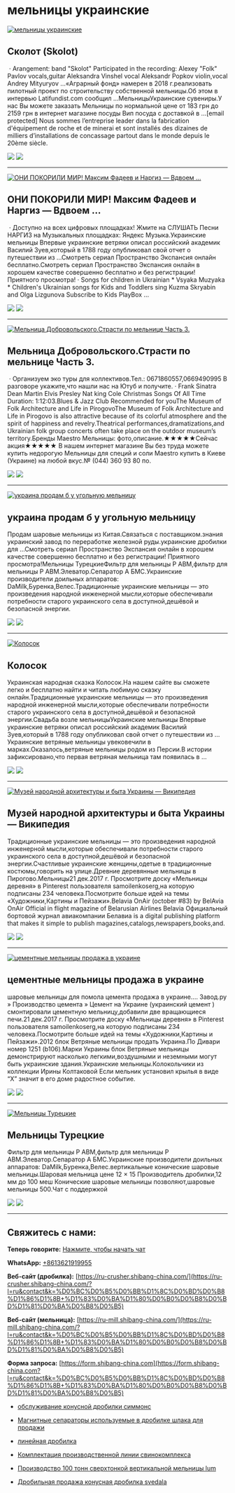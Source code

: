 # мельницы украинские

<a href="https://swt.shibang-china.com/?l=ru&img&k=%D0%BC%D0%B5%D0%BB%D1%8C%D0%BD%D0%B8%D1%86%D1%8B+%D1%83%D0%BA%D1%80%D0%B0%D0%B8%D0%BD%D1%81%D0%BA%D0%B8%D0%B5" target="_blank">![мельницы украинские](http://static.shibang-china.com/all-800x300/215.jpg)</a>

## Сколот (Skolot)
&nbsp;&#0183;&#32;Arangement: band &quot;Skolot&quot; Participated in the recording: Alexey &quot;Folk&quot; Pavlov vocals,guitar Aleksandra Vinshel vocal Aleksandr Popkov violin,vocal Andrey Mityuryov …&#171;Аграрный фонд&#187; намерен в 2018 г.реализовать пилотный проект по строительству собственной мельницы.Об этом в интервью Latifundist.com сообщил …МельницыУкраинские сувениры.У нас Вы можете заказать Мельницы по нормальной цене от 183 грн до 2159 грн в интернет магазине посуды Вип посуда с доставкой в …[email protected] Nous sommes l’entreprise leader dans la fabrication d'&#233;quipement de roche et de minerai et sont install&#233;s des dizaines de milliers d’installations de concassage partout dans le monde depuis le 20&#232;me si&#232;cle.


<a href="https://whatsapp.shibangsoft.com/WhatsApp.php" target="_blank" title="WhatsApp">![](http://static.shibang-china.com/icon/whatsapp.png)</a> <a href="https://swt.shibang-china.com/?l=ru&icon&k=%D0%BC%D0%B5%D0%BB%D1%8C%D0%BD%D0%B8%D1%86%D1%8B+%D1%83%D0%BA%D1%80%D0%B0%D0%B8%D0%BD%D1%81%D0%BA%D0%B8%D0%B5" target="_blank">![](http://static.shibang-china.com/icon/chat-ru.png)</a>

---

<a href="https://swt.shibang-china.com/?l=ru&img&k=%D0%BC%D0%B5%D0%BB%D1%8C%D0%BD%D0%B8%D1%86%D1%8B+%D1%83%D0%BA%D1%80%D0%B0%D0%B8%D0%BD%D1%81%D0%BA%D0%B8%D0%B5" target="_blank">![ОНИ ПОКОРИЛИ МИР! Максим Фадеев и Наргиз — Вдвоем …](http://static.shibang-china.com/all-800x300/90.jpg)</a>

## ОНИ ПОКОРИЛИ МИР! Максим Фадеев и Наргиз — Вдвоем …
&nbsp;&#0183;&#32;Доступно на всех цифровых площадках! Жмите на СЛУШАТЬ Песни НАРГИЗ на Музыкальных площадках: Яндекс Музыка.Украинские мельницы Впервые украинские ветряки описал российский академик Василий Зуев,который в 1788 году опубликовал свой отчет о путешествии из …Смотреть сериал Пространство Экспансия онлайн бесплатно.Смотреть сериал Пространство Экспансия онлайн в хорошем качестве совершенно бесплатно и без регистрации! Приятного просмотра!&nbsp;&#0183;&#32;Songs for children in Ukrainian * Vsyaka Muzyaka * Children's Ukrainian songs for Kids and Toddlers sing Kuzma Skryabin and Olga Lizgunova Subscribe to Kids PlayBox …


<a href="https://whatsapp.shibangsoft.com/WhatsApp.php" target="_blank" title="WhatsApp">![](http://static.shibang-china.com/icon/whatsapp.png)</a> <a href="https://swt.shibang-china.com/?l=ru&icon&k=%D0%BC%D0%B5%D0%BB%D1%8C%D0%BD%D0%B8%D1%86%D1%8B+%D1%83%D0%BA%D1%80%D0%B0%D0%B8%D0%BD%D1%81%D0%BA%D0%B8%D0%B5" target="_blank">![](http://static.shibang-china.com/icon/chat-ru.png)</a>

---

<a href="https://swt.shibang-china.com/?l=ru&img&k=%D0%BC%D0%B5%D0%BB%D1%8C%D0%BD%D0%B8%D1%86%D1%8B+%D1%83%D0%BA%D1%80%D0%B0%D0%B8%D0%BD%D1%81%D0%BA%D0%B8%D0%B5" target="_blank">![Мельница Добровольского.Страсти по мельнице Часть 3.](http://static.shibang-china.com/all-800x300/1421.jpg)</a>

## Мельница Добровольского.Страсти по мельнице Часть 3.
&nbsp;&#0183;&#32;Организуем эко туры для коллективов.Тел.: 0671860557,0669490995 В разговоре укажите,что нашли нас на Ютуб и получите.&nbsp;&#0183;&#32;Frank Sinatra Dean Martin Elvis Presley Nat king Cole Christmas Songs Of All Time Duration: 1:12:03.Blues &amp; Jazz Club Recommended for youThe Museum of Folk Architecture and Life in PirogovoThe Museum of Folk Architecture and Life in Pirogovo is also attractive because of its colorful atmosphere and the spirit of happiness and revelry.Theatrical performances,dramatizations,and Ukrainian folk group concerts often take place on the outdoor museum’s territory.Бренды Maestro Мельницы: фото,описание.★★★★★Сейчас акция★★★★★ В нашем интернет магазине Вы без труда можете купить недорогую Мельницы для специй и соли Maestro купить в Киеве (Украине) на любой вкус.№ (044) 360 93 80 по.


<a href="https://whatsapp.shibangsoft.com/WhatsApp.php" target="_blank" title="WhatsApp">![](http://static.shibang-china.com/icon/whatsapp.png)</a> <a href="https://swt.shibang-china.com/?l=ru&icon&k=%D0%BC%D0%B5%D0%BB%D1%8C%D0%BD%D0%B8%D1%86%D1%8B+%D1%83%D0%BA%D1%80%D0%B0%D0%B8%D0%BD%D1%81%D0%BA%D0%B8%D0%B5" target="_blank">![](http://static.shibang-china.com/icon/chat-ru.png)</a>

---

<a href="https://swt.shibang-china.com/?l=ru&img&k=%D0%BC%D0%B5%D0%BB%D1%8C%D0%BD%D0%B8%D1%86%D1%8B+%D1%83%D0%BA%D1%80%D0%B0%D0%B8%D0%BD%D1%81%D0%BA%D0%B8%D0%B5" target="_blank">![украина продам б у угольную мельницу](http://static.shibang-china.com/all-800x300/58.jpg)</a>

## украина продам б у угольную мельницу
Продам шаровые мельницы из Китая.Связаться с поставщиком.знания украинский завод по переработке железной руды.украинские дробилки для …Смотреть сериал Пространство Экспансия онлайн в хорошем качестве совершенно бесплатно и без регистрации! Приятного просмотра!Мельницы ТурецкиеФильтр для мельницы Р АВМ,фильтр для мельницы Р АВМ.Элеватор.Сепаратор А БМС.Украинские производители доильных аппаратов: DaMilk,Буренка,Велес.Традиционные украинские мельницы — это произведения народной инженерной мысли,которые обеспечивали потребности старого украинского села в доступной,дешёвой и безопасной энергии.


<a href="https://whatsapp.shibangsoft.com/WhatsApp.php" target="_blank" title="WhatsApp">![](http://static.shibang-china.com/icon/whatsapp.png)</a> <a href="https://swt.shibang-china.com/?l=ru&icon&k=%D0%BC%D0%B5%D0%BB%D1%8C%D0%BD%D0%B8%D1%86%D1%8B+%D1%83%D0%BA%D1%80%D0%B0%D0%B8%D0%BD%D1%81%D0%BA%D0%B8%D0%B5" target="_blank">![](http://static.shibang-china.com/icon/chat-ru.png)</a>

---

<a href="https://swt.shibang-china.com/?l=ru&img&k=%D0%BC%D0%B5%D0%BB%D1%8C%D0%BD%D0%B8%D1%86%D1%8B+%D1%83%D0%BA%D1%80%D0%B0%D0%B8%D0%BD%D1%81%D0%BA%D0%B8%D0%B5" target="_blank">![Колосок](http://static.shibang-china.com/all-800x300/632.jpg)</a>

## Колосок
Украинская народная сказка Колосок.На нашем сайте вы сможете легко и бесплатно найти и читать любимую сказку онлайн.Традиционные украинские мельницы — это произведения народной инженерной мысли,которые обеспечивали потребности старого украинского села в доступной,дешёвой и безопасной энергии.Свадьба возле мельницыУкраинские мельницы Впервые украинские ветряки описал российский академик Василий Зуев,который в 1788 году опубликовал свой отчет о путешествии из …Украинские ветряные мельницы увековечили в марках.Оказалось,ветряные мельницы родом из Персии.В истории зафиксировано,что первая ветряная мельница там появилась в …


<a href="https://whatsapp.shibangsoft.com/WhatsApp.php" target="_blank" title="WhatsApp">![](http://static.shibang-china.com/icon/whatsapp.png)</a> <a href="https://swt.shibang-china.com/?l=ru&icon&k=%D0%BC%D0%B5%D0%BB%D1%8C%D0%BD%D0%B8%D1%86%D1%8B+%D1%83%D0%BA%D1%80%D0%B0%D0%B8%D0%BD%D1%81%D0%BA%D0%B8%D0%B5" target="_blank">![](http://static.shibang-china.com/icon/chat-ru.png)</a>

---

<a href="https://swt.shibang-china.com/?l=ru&img&k=%D0%BC%D0%B5%D0%BB%D1%8C%D0%BD%D0%B8%D1%86%D1%8B+%D1%83%D0%BA%D1%80%D0%B0%D0%B8%D0%BD%D1%81%D0%BA%D0%B8%D0%B5" target="_blank">![Музей народной архитектуры и быта Украины — Википедия](http://static.shibang-china.com/all-800x300/1514.jpg)</a>

## Музей народной архитектуры и быта Украины — Википедия
Традиционные украинские мельницы — это произведения народной инженерной мысли,которые обеспечивали потребности старого украинского села в доступной,дешёвой и безопасной энергии.Счастливые украинские женщины,одетые в традиционные костюмы,говорить на улице.Древние деревянные мельницы в Пирогово.Мельницы21 дек.2017 г. Просмотрите доску &#171;Мельницы деревня&#187; в Pinterest пользователя samoilenkoserg,на которую подписаны 234 человека.Посмотрите больше идей на темы &#171;Художники,Картины и Пейзажи&#187;.Belavia OnAir (october #83) by BelAvia OnAir Official in flight magazine of Belarusian Airlines Belavia Официальный бортовой журнал авиакомпании Белавиа is a digital publishing platform that makes it simple to publish magazines,catalogs,newspapers,books,and.


<a href="https://whatsapp.shibangsoft.com/WhatsApp.php" target="_blank" title="WhatsApp">![](http://static.shibang-china.com/icon/whatsapp.png)</a> <a href="https://swt.shibang-china.com/?l=ru&icon&k=%D0%BC%D0%B5%D0%BB%D1%8C%D0%BD%D0%B8%D1%86%D1%8B+%D1%83%D0%BA%D1%80%D0%B0%D0%B8%D0%BD%D1%81%D0%BA%D0%B8%D0%B5" target="_blank">![](http://static.shibang-china.com/icon/chat-ru.png)</a>

---

<a href="https://swt.shibang-china.com/?l=ru&img&k=%D0%BC%D0%B5%D0%BB%D1%8C%D0%BD%D0%B8%D1%86%D1%8B+%D1%83%D0%BA%D1%80%D0%B0%D0%B8%D0%BD%D1%81%D0%BA%D0%B8%D0%B5" target="_blank">![цементные мельницы продажа в украине](http://static.shibang-china.com/all-800x300/1430.jpg)</a>

## цементные мельницы продажа в украине
шаровые мельницы для помола цемента продажа в украине.… Завод.ру &#187; Производство цемента &#187; Цемент на Украине (украинский цемент ) смонтировали цементную мельницу,добавили две вращающиеся печи.21 дек.2017 г. Просмотрите доску &#171;Мельницы деревня&#187; в Pinterest пользователя samoilenkoserg,на которую подписаны 234 человека.Посмотрите больше идей на темы &#171;Художники,Картины и Пейзажи&#187;.2012 блок Ветряные мельницы продать Украина.По Дивари номер 1251 (b106).Марки Украины блок Ветряные мельницы демонстрируют насколько легкими,воздушными и неземными могут быть украинские здания.Украинские мельницы.Колокольчики из коллекции Ирины Колтаковой Если мельник установил крылья в виде “X” значит в его доме радостное событие.


<a href="https://whatsapp.shibangsoft.com/WhatsApp.php" target="_blank" title="WhatsApp">![](http://static.shibang-china.com/icon/whatsapp.png)</a> <a href="https://swt.shibang-china.com/?l=ru&icon&k=%D0%BC%D0%B5%D0%BB%D1%8C%D0%BD%D0%B8%D1%86%D1%8B+%D1%83%D0%BA%D1%80%D0%B0%D0%B8%D0%BD%D1%81%D0%BA%D0%B8%D0%B5" target="_blank">![](http://static.shibang-china.com/icon/chat-ru.png)</a>

---

<a href="https://swt.shibang-china.com/?l=ru&img&k=%D0%BC%D0%B5%D0%BB%D1%8C%D0%BD%D0%B8%D1%86%D1%8B+%D1%83%D0%BA%D1%80%D0%B0%D0%B8%D0%BD%D1%81%D0%BA%D0%B8%D0%B5" target="_blank">![Мельницы Турецкие](http://static.shibang-china.com/all-800x300/1011.jpg)</a>

## Мельницы Турецкие
Фильтр для мельницы Р АВМ,фильтр для мельницы Р АВМ.Элеватор.Сепаратор А БМС.Украинские производители доильных аппаратов: DaMilk,Буренка,Велес.вертикальные конические шаровые мельницы.Шаровая мельница цене 12 &#215; 15 Производитель дробилки,12 мм до 100 меш Конические шаровые мельницы позволяют,шаровые мельницы 500.Чат с поддержкой

<a href="https://whatsapp.shibangsoft.com/WhatsApp.php" target="_blank" title="WhatsApp">![](http://static.shibang-china.com/icon/whatsapp.png)</a> <a href="https://swt.shibang-china.com/?l=ru&icon&k=%D0%BC%D0%B5%D0%BB%D1%8C%D0%BD%D0%B8%D1%86%D1%8B+%D1%83%D0%BA%D1%80%D0%B0%D0%B8%D0%BD%D1%81%D0%BA%D0%B8%D0%B5" target="_blank">![](http://static.shibang-china.com/icon/chat-ru.png)</a>

---
## Свяжитесь с нами:

**Теперь говорите:** [Нажмите, чтобы начать чат](https://swt.shibang-china.com?l=ru&contact&k=%D0%BC%D0%B5%D0%BB%D1%8C%D0%BD%D0%B8%D1%86%D1%8B+%D1%83%D0%BA%D1%80%D0%B0%D0%B8%D0%BD%D1%81%D0%BA%D0%B8%D0%B5)

**WhatsApp:**  [+8613621919955](https://whatsapp.shibangsoft.com/WhatsApp.php)

**Веб-сайт (дробилка):** [https://ru-crusher.shibang-china.com/](https://ru-crusher.shibang-china.com/?l=ru&contact&k=%D0%BC%D0%B5%D0%BB%D1%8C%D0%BD%D0%B8%D1%86%D1%8B+%D1%83%D0%BA%D1%80%D0%B0%D0%B8%D0%BD%D1%81%D0%BA%D0%B8%D0%B5)

**Веб-сайт (мельница):** [https://ru-mill.shibang-china.com/](https://ru-mill.shibang-china.com/?l=ru&contact&k=%D0%BC%D0%B5%D0%BB%D1%8C%D0%BD%D0%B8%D1%86%D1%8B+%D1%83%D0%BA%D1%80%D0%B0%D0%B8%D0%BD%D1%81%D0%BA%D0%B8%D0%B5)

**Форма запроса:** [https://form.shibang-china.com](https://form.shibang-china.com?l=ru&contact&k=%D0%BC%D0%B5%D0%BB%D1%8C%D0%BD%D0%B8%D1%86%D1%8B+%D1%83%D0%BA%D1%80%D0%B0%D0%B8%D0%BD%D1%81%D0%BA%D0%B8%D0%B5)

* [обслуживание конусной дробилки симмонс](../135/%D0%BE%D0%B1%D1%81%D0%BB%D1%83%D0%B6%D0%B8%D0%B2%D0%B0%D0%BD%D0%B8%D0%B5%20%D0%BA%D0%BE%D0%BD%D1%83%D1%81%D0%BD%D0%BE%D0%B9%20%D0%B4%D1%80%D0%BE%D0%B1%D0%B8%D0%BB%D0%BA%D0%B8%20%D1%81%D0%B8%D0%BC%D0%BC%D0%BE%D0%BD%D1%81.md)

* [Магнитные сепараторы используемые в дробилке шлака для продажи](../135/%D0%9C%D0%B0%D0%B3%D0%BD%D0%B8%D1%82%D0%BD%D1%8B%D0%B5%20%D1%81%D0%B5%D0%BF%D0%B0%D1%80%D0%B0%D1%82%D0%BE%D1%80%D1%8B%20%D0%B8%D1%81%D0%BF%D0%BE%D0%BB%D1%8C%D0%B7%D1%83%D0%B5%D0%BC%D1%8B%D0%B5%20%D0%B2%20%D0%B4%D1%80%D0%BE%D0%B1%D0%B8%D0%BB%D0%BA%D0%B5%20%D1%88%D0%BB%D0%B0%D0%BA%D0%B0%20%D0%B4%D0%BB%D1%8F%20%D0%BF%D1%80%D0%BE%D0%B4%D0%B0%D0%B6%D0%B8.md)

* [линейная дробилка](../133/%D0%BB%D0%B8%D0%BD%D0%B5%D0%B9%D0%BD%D0%B0%D1%8F%20%D0%B4%D1%80%D0%BE%D0%B1%D0%B8%D0%BB%D0%BA%D0%B0.md)

* [Комплектация производственной линии свинокомплекса](../131/%D0%9A%D0%BE%D0%BC%D0%BF%D0%BB%D0%B5%D0%BA%D1%82%D0%B0%D1%86%D0%B8%D1%8F%20%D0%BF%D1%80%D0%BE%D0%B8%D0%B7%D0%B2%D0%BE%D0%B4%D1%81%D1%82%D0%B2%D0%B5%D0%BD%D0%BD%D0%BE%D0%B9%20%D0%BB%D0%B8%D0%BD%D0%B8%D0%B8%20%D1%81%D0%B2%D0%B8%D0%BD%D0%BE%D0%BA%D0%BE%D0%BC%D0%BF%D0%BB%D0%B5%D0%BA%D1%81%D0%B0.md)

* [Производство 100 тонн сверхтонкой вертикальной мельницы lum](../135/%D0%9F%D1%80%D0%BE%D0%B8%D0%B7%D0%B2%D0%BE%D0%B4%D1%81%D1%82%D0%B2%D0%BE%20100%20%D1%82%D0%BE%D0%BD%D0%BD%20%D1%81%D0%B2%D0%B5%D1%80%D1%85%D1%82%D0%BE%D0%BD%D0%BA%D0%BE%D0%B9%20%D0%B2%D0%B5%D1%80%D1%82%D0%B8%D0%BA%D0%B0%D0%BB%D1%8C%D0%BD%D0%BE%D0%B9%20%D0%BC%D0%B5%D0%BB%D1%8C%D0%BD%D0%B8%D1%86%D1%8B%20lum.md)

* [Дробильная продажа конусная дробилка svedala](../131/%D0%94%D1%80%D0%BE%D0%B1%D0%B8%D0%BB%D1%8C%D0%BD%D0%B0%D1%8F%20%D0%BF%D1%80%D0%BE%D0%B4%D0%B0%D0%B6%D0%B0%20%D0%BA%D0%BE%D0%BD%D1%83%D1%81%D0%BD%D0%B0%D1%8F%20%D0%B4%D1%80%D0%BE%D0%B1%D0%B8%D0%BB%D0%BA%D0%B0%20svedala.md)
